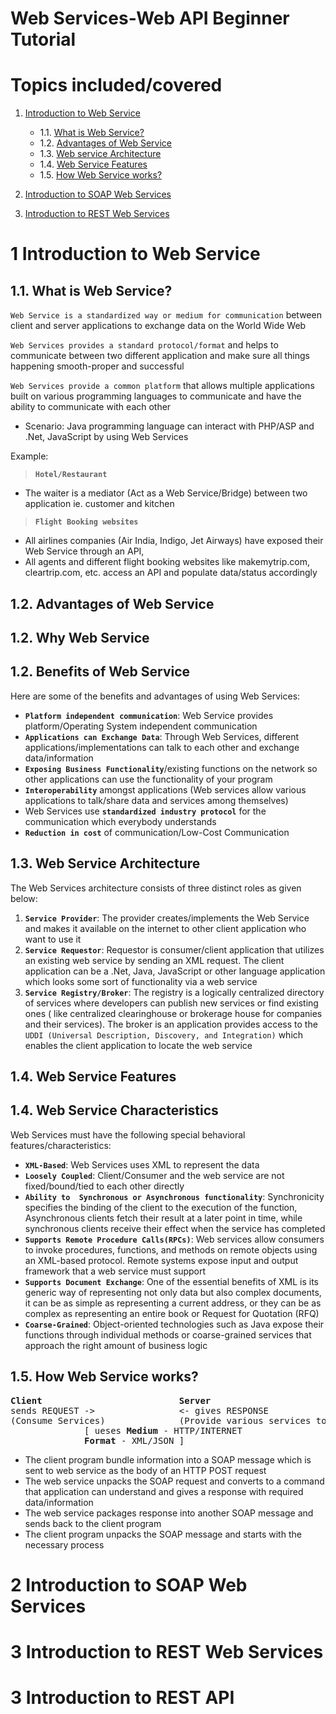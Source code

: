 Web Services-Web API Beginner Tutorial
=====================


Topics included/covered
=====================

1. [Introduction to Web Service](#1-introduction-to-web-service)
    - 1.1. [What is Web Service?](#11-what-is-web-service)
    - 1.2. [Advantages of Web Service](#12-advantages-of-web-service)
    - 1.3. [Web service Architecture](#13-web-service-architecture)
    - 1.4. [Web Service Features](#14-web-service-features)
    - 1.5. [How Web Service works?](#15-how-web-service-works)

2. [Introduction to SOAP Web Services](#2-introduction-to-soap-web-services)

3. [Introduction to REST Web Services](#3-introduction-to-rest-web-services)


1 Introduction to Web Service
=====================

1.1. What is Web Service?
---------------------

`Web Service is a standardized way or medium for communication` between client and server applications to exchange data on the World Wide Web

`Web Services provides a standard protocol/format` and helps to communicate between two different application and make sure all things happening smooth-proper and successful

`Web Services provide a common platform` that allows multiple applications built on various programming languages to communicate and have the ability to communicate with each other

- Scenario: Java programming language can interact with PHP/ASP and .Net, JavaScript by using Web Services

Example: 
> **`Hotel/Restaurant`**
  - The waiter is a mediator (Act as a Web Service/Bridge) between two application ie. customer and kitchen

> **`Flight Booking websites`**
  - All airlines companies (Air India, Indigo, Jet Airways) have exposed their Web Service through an API, 
  - All agents and different flight booking websites like makemytrip.com, cleartrip.com, etc. access an API and populate data/status accordingly


1.2. Advantages of Web Service
---------------------
1.2. Why Web Service
---------------------
1.2. Benefits of Web Service
---------------------

Here are some of the benefits and advantages of using Web Services:


- **`Platform independent communication`**: Web Service provides platform/Operating System independent communication
- **`Applications can Exchange Data`**: Through Web Services, different applications/implementations can talk to each other and exchange data/information
- **`Exposing Business Functionality`**/existing functions on the network so other applications can use the functionality of your program
- **`Interoperability`** amongst applications (Web services allow various applications to talk/share data and services among themselves)
- Web Services use **`standardized industry protocol`** for the communication which everybody understands
- **`Reduction in cost`** of communication/Low-Cost Communication


1.3. Web Service Architecture
---------------------

The Web Services architecture consists of three distinct roles as given below:

1. **`Service Provider`**: The provider creates/implements the Web Service and makes it available on the internet to other client application who want to use it
2. **`Service Requestor`**: Requestor is consumer/client application that utilizes an existing web service by sending an XML request. The client application can be a .Net, Java, JavaScript or other language application which looks some sort of functionality via a web service
3. **`Service Registry/Broker`**: The registry is a logically centralized directory of services where developers can publish new services or find existing ones ( like centralized clearinghouse or brokerage house for companies and their services). The broker is an application provides access to the `UDDI (Universal Description, Discovery, and Integration)` which enables the client application to locate the web service


1.4. Web Service Features
---------------------
1.4. Web Service Characteristics
---------------------

Web Services must have the following special behavioral features/characteristics: 

- **`XML-Based`**: Web Services uses XML to represent the data
- **`Loosely Coupled`**: Client/Consumer and the web service are not fixed/bound/tied to each other directly
- **`Ability to  Synchronous or Asynchronous functionality`**: Synchronicity specifies the binding of the client to the execution of the function, Asynchronous clients fetch their result at a later point in time, while synchronous clients receive their effect when the service has completed
- **`Supports Remote Procedure Calls(RPCs)`**: Web services allow consumers to invoke procedures, functions, and methods on remote objects using an XML-based protocol. Remote systems expose input and output framework that a web service must support
- **`Supports Document Exchange`**: One of the essential benefits of XML is its generic way of representing not only data but also complex documents, it can be as simple as representing a current address, or they can be as complex as representing an entire book or Request for Quotation (RFQ)
- **`Coarse-Grained`**: Object-oriented technologies such as Java expose their functions through individual methods or coarse-grained services that approach the right amount of business logic


1.5. How Web Service works?
---------------------

<pre>
<strong>Client                          Server</strong>
sends REQUEST ->                <- gives RESPONSE
(Consume Services)              (Provide various services to use) 
              [ ueses <strong>Medium</strong> - HTTP/INTERNET                 
              <strong>Format</strong> - XML/JSON ]
</pre>

- The client program bundle information into a SOAP message which is sent to web service as the body of an HTTP POST request
- The web service unpacks the SOAP request and converts to a command that application can understand and gives a response with required data/information
- The web service packages response into another SOAP message and sends back to the client program 
- The client program unpacks the SOAP message and starts with the necessary process


2 Introduction to SOAP Web Services
=====================




3 Introduction to REST Web Services
=====================
3 Introduction to REST API
=====================

